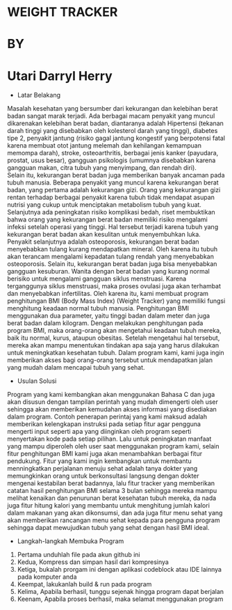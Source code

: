 # WEIGHT TRACKER
# BY 
# Utari Darryl Herry


* Latar Belakang

Masalah kesehatan yang bersumber dari kekurangan dan kelebihan berat badan sangat marak terjadi. Ada berbagai macam penyakit yang muncul dikarenakan kelebihan berat badan, 
diantaranya adalah Hipertensi (tekanan darah tinggi yang disebabkan oleh kolesterol darah yang tinggi), diabetes tipe 2, penyakit jantung (risiko gagal jantung kongestif 
yang berpotensi fatal karena membuat otot jantung melemah dan kehilangan kemampuan memompa darah), stroke, osteoarthritis, berbagai jenis kanker (payudara, prostat, usus besar),
gangguan psikologis (umumnya disebabkan karena gangguan makan, citra tubuh yang menyimpang, dan rendah diri).  
Selain itu, kekurangan berat badan juga memberikan banyak ancaman pada tubuh manusia. Beberapa penyakit yang muncul karena kekurangan berat badan, 
yang pertama adalah kekurangan gizi. Orang yang kekurangan gizi rentan terhadap berbagai penyakit karena tubuh tidak mendapat asupan nutrisi yang cukup untuk 
menciptakan metabolism tubuh yang kuat. Selanjutnya ada peningkatan risiko komplikasi bedah, riset membuktikan bahwa orang yang kekurangan berat badan memiliki risiko 
mengalami infeksi setelah operasi yang tinggi. Hal tersebut terjadi karena tubuh yang kekurangan berat badan akan kesulitan untuk menyembuhkan luka. Penyakit selanjutnya 
adalah osteoporosis, kekurangan berat badan menyebabkan tulang kurang mendapatkan mineral. Oleh karena itu tubuh akan terancam mengalami kepadatan tulang rendah yang 
menyebabkan osteoporosis. Selain itu, kekurangan berat badan juga bisa menyebabkan gangguan kesuburan. Wanita dengan berat badan yang kurang normal berisiko untuk mengalami 
gangguan siklus menstruasi. Karena terganggunya siklus menstruasi, maka proses ovulasi juga akan terhambat dan menyebabkan infertilitas.
Oleh karena itu, kami membuat program penghitungan BMI (Body Mass Index) (Weight Tracker) yang memiliki fungsi menghitung keadaan normal tubuh manusia. 
Penghitungan BMI menggunakan dua parameter, yaitu tinggi badan dalam meter dan juga berat badan dalam kilogram. 
Dengan melakukan penghitungan pada program BMI, maka orang-orang akan mengetahui keadaan tubuh mereka, baik itu normal, kurus, ataupun obesitas. 
Setelah mengetahui hal tersebut, mereka akan mampu menentukan tindakan apa saja yang harus dilakukan untuk meningkatkan kesehatan tubuh. Dalam program kami, 
kami juga ingin memberikan akses bagi orang-orang tersebut untuk mendapatkan jalan yang mudah dalam mencapai tubuh yang sehat.

* Usulan Solusi

Program yang kami kembangkan akan menggunakan Bahasa C dan juga akan disusun dengan tampilan perintah yang mudah dimengerti oleh user sehingga akan memberikan 
kemudahan akses informasi yang disediakan dalam program. Contoh penerapan perintaj yang kami maksud adalah memberikan kelengkapan instruksi pada setiap fitur agar 
pengguna mengerti input seperti apa yang diinginkan oleh program seperti menyertakan kode pada setiap pilihan.
Lalu untuk peningkatan manfaat yang mampu diperoleh oleh user saat menggunakan program kami, selain fitur penghitungan BMI kami juga akan menambahkan berbagai fitur pendukung. 
Fitur yang kami ingin kembangkan untuk membantu menningkatkan perjalanan menuju sehat adalah tanya dokter yang memungkinkan orang untuk berkonsultasi langsung dengan dokter
mengenai kestabilan berat badannya, lalu fitur tracker yang memberikan catatan hasil penghitungan BMI selama 3 bulan sehingga mereka mampu melihat kenaikan dan penurunan berat 
kesehatan tubuh mereka, da nada juga fitur hitung kalori yang membantu untuk menghitung jumlah kalori dalam makanan yang akan dikonsumsi, dan ada juga fitur menu sehat yang 
akan memberikan rancangan menu sehat kepada para pengguna program sehingga dapat mewujudkan tubuh yang sehat dengan hasil BMI ideal.

* Langkah-langkah Membuka Program
1. Pertama unduhlah file pada akun github ini
2. Kedua, Kompress dan simpan hasil dari kompresinya
3. Ketiga, bukalah prorgam ini dengan aplikasi codeblock atau IDE lainnya pada komputer anda
4. Keempat, lakukanlah build & run pada program
5. Kelima, Apabila berhasil, tunggu sejenak hingga program dapat berjalan
6. Keenam, Apabila proses berhasil, maka selamat menggunakan program




